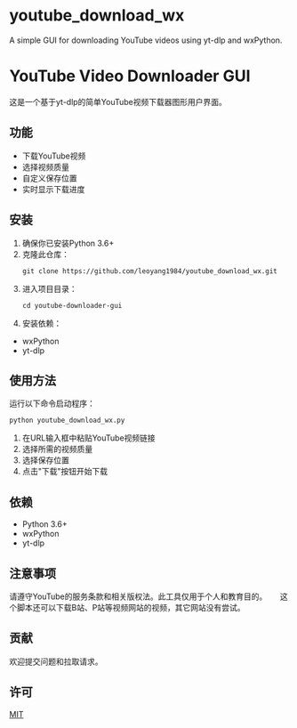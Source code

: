 # youtube_download_wx
A simple GUI for downloading YouTube videos using yt-dlp and wxPython.

# YouTube Video Downloader GUI

这是一个基于yt-dlp的简单YouTube视频下载器图形用户界面。

## 功能

- 下载YouTube视频
- 选择视频质量
- 自定义保存位置
- 实时显示下载进度

## 安装

1. 确保你已安装Python 3.6+
2. 克隆此仓库：
   ```
   git clone https://github.com/leoyang1984/youtube_download_wx.git
   ```
3. 进入项目目录：
   ```
   cd youtube-downloader-gui
   ```
4. 安装依赖：
 - wxPython
 - yt-dlp

## 使用方法

运行以下命令启动程序：

```
python youtube_download_wx.py
```

1. 在URL输入框中粘贴YouTube视频链接
2. 选择所需的视频质量
3. 选择保存位置
4. 点击"下载"按钮开始下载

## 依赖

- Python 3.6+
- wxPython
- yt-dlp

## 注意事项

请遵守YouTube的服务条款和相关版权法。此工具仅用于个人和教育目的。     
这个脚本还可以下载B站、P站等视频网站的视频，其它网站没有尝试。

## 贡献

欢迎提交问题和拉取请求。

## 许可

[MIT](https://choosealicense.com/licenses/mit/)


